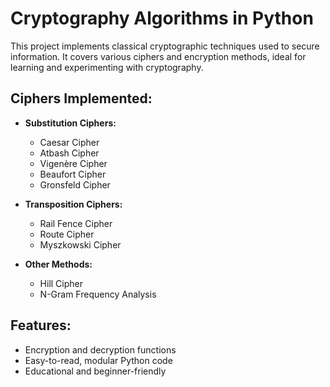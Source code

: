 # Cryptography Algorithms in Python
This project implements classical cryptographic techniques used to secure information. It covers various ciphers and encryption methods, ideal for learning and experimenting with cryptography.

## Ciphers Implemented:

- **Substitution Ciphers:**
  - Caesar Cipher
  - Atbash Cipher
  - Vigenère Cipher
  - Beaufort Cipher
  - Gronsfeld Cipher
  
- **Transposition Ciphers:**
  - Rail Fence Cipher
  - Route Cipher
  - Myszkowski Cipher

- **Other Methods:**
  - Hill Cipher
  - N-Gram Frequency Analysis

## Features:
- Encryption and decryption functions
- Easy-to-read, modular Python code
- Educational and beginner-friendly


